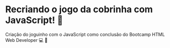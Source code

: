 # Recriando o jogo da cobrinha com JavaScript! :snake:

Criação do joguinho com o JavaScript como conclusão do Bootcamp HTML Web Developer​ :computer: :snake:

